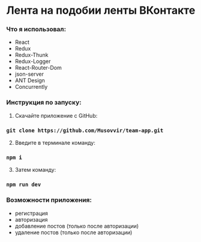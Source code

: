# Лента на подобии ленты ВКонтакте

### Что я использовал:

- React
- Redux
- Redux-Thunk
- Redux-Logger
- React-Router-Dom
- json-server
- ANT Design
- Concurrently

### Инструкция по запуску:

1. Скачайте приложение с GitHub:

### `git clone https://github.com/Musovvir/team-app.git`

2. Введите в терминале команду:

### `npm i`

3. Затем команду:

### `npm run dev`

### Возможности приложения:

- регистрация
- авторизация
- добавление постов (только после авторизации)
- удаление постов (только после авторизации)
